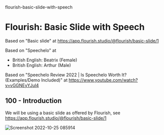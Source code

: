 flourish-basic-slide-with-speech
# Flourish: Basic Slide with Speech

Based on "Basic slide" at https://app.flourish.studio/@flourish/basic-slide/1

Based on "Speechelo" at 

- British English: Beatrix (Female)
- British English: Arthur (Male)

Based on "Speechelo Review 2022 | Is Speechelo Worth It? (Examples/Demo Included)" at https://www.youtube.com/watch?v=vGGNEyYJul4

## 100 - Introduction

We will be using a basic slide as offered by Flourish, see https://app.flourish.studio/@flourish/basic-slide/1

![Screenshot 2022-10-25 085914](https://user-images.githubusercontent.com/1499433/197704443-a89358b4-d962-4224-9049-b68eb0d80502.png)


